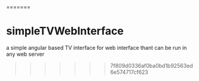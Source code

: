 =======
# simpleTVWebInterface
a simple angular based TV interface for web interface thant can be run in any web server
>>>>>>> 7f809d0336af0ba0bd1b92563ed6e574717cf623
